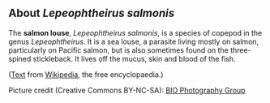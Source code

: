 About *Lepeophtheirus salmonis*
-------------------------------

The **salmon louse**, *Lepeophtheirus salmonis*, is a species of copepod
in the genus *Lepeophtheirus*. It is a sea louse, a parasite living
mostly on salmon, particularly on Pacific salmon, but is also sometimes
found on the three-spined stickleback. It lives off the mucus, skin and
blood of the fish.

([Text](http://en.wikipedia.org/wiki/Salmon_louse) from
[Wikipedia](http://en.wikipedia.org/), the free encyclopaedia.)

Picture credit (Creative Commons BY-NC-SA): [BIO Photography
Group](http://www.boldsystems.org/index.php/Taxbrowser_Taxonpage?taxid=24355)
